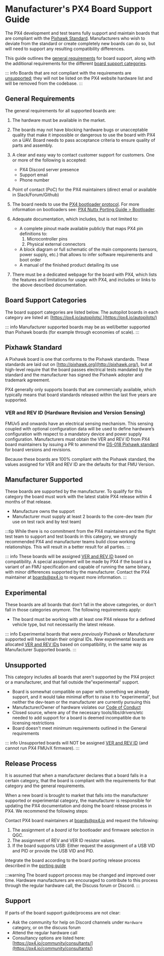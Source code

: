 # Manufacturer's PX4 Board Support Guide

The PX4 development and test teams fully support and maintain boards that are compliant with the [Pixhawk Standard](https://pixhawk.org/standards/). Manufacturers who wish to deviate from the standard or create completely new boards can do so, but will need to support any resulting compatibility differences.

This guide outlines the [general requirements](#general_requirements) for board support, along with the additional requirements for the different [board support categories](#board-support-categories).

::: info Boards that are not compliant with the requirements are [unsupported](#unsupported); they will not be listed on the PX4 website hardware list and will be removed from the codebase.
:::

<a id="general_requirements"></a>

## General Requirements

The general requirements for all supported boards are:

1. The hardware must be available in the market.
1. The boards may not have blocking hardware bugs or unacceptable quality that make it impossible or dangerous to use the board with PX4 on a UAV. Board needs to pass acceptance criteria to ensure quality of parts and assembly.
1. A clear and easy way to contact customer support for customers. One or more of the following is accepted:

   - PX4 Discord server presence
   - Support email
   - Phone number

1. Point of contact (PoC) for the PX4 maintainers (direct email or available in Slack/Forum/Github)
1. The board needs to use the [PX4 bootloader protocol](https://github.com/PX4/PX4-Autopilot/tree/release/1.15/platforms/nuttx/src/bootloader). For more information on bootloaders see: [PX4 Nuttx Porting Guide > Bootloader](../hardware/porting_guide_nuttx.md#bootloader).
1. Adequate documentation, which includes, but is not limited to:

   - A complete pinout made available publicly that maps PX4 pin definitions to:
     1. Microcontroller pins
     2. Physical external connectors
   - A block diagram or full schematic of the main components (sensors, power supply, etc.) that allows to infer software requirements and boot order
   - A manual of the finished product detailing its use

1. There must be a dedicated webpage for the board with PX4, which lists the features and limitations for usage with PX4, and includes or links to the above described documentation.

## Board Support Categories

The board support categories are listed below. The autopilot boards in each category are listed at: [https://px4.io/autopilots/.](https://px4.io/autopilots/)

::: info
Manufacturer supported boards may be as well/better supported than Pixhawk boards (for example through economies of scale).
:::

## Pixhawk Standard

A Pixhawk board is one that conforms to the Pixhawk standards. These standards are laid out on [http://pixhawk.org](http://pixhawk.org/), but at high-level require that the board passes electrical tests mandated by the standard and the manufacturer has signed the Pixhawk adopter and trademark agreement.

PX4 generally only supports boards that are commercially available, which typically means that board standards released within the last five years are supported.

<a id="ver_rev_id"></a>

### VER and REV ID (Hardware Revision and Version Sensing)

FMUv5 and onwards have an electrical sensing mechanism. This sensing coupled with optional configuration data will be used to define hardware’s configuration with respect to a mandatory device and power supply configuration. Manufacturers must obtain the VER and REV ID from PX4 board maintainers by issuing a PR to ammend the [DS-018 Pixhawk standard](https://github.com/pixhawk/Pixhawk-Standards) for board versions and revisions.

Because these boards are 100% compliant with the Pixhawk standard, the values assigned for VER and REV ID are the defaults for that FMU Version.

## Manufacturer Supported

These boards are supported by the manufacturer. To qualify for this category the board must work with the latest stable PX4 release within 4 months of that release.

- Manufacture owns the support
- Manufacturer must supply at least 2 boards to the core-dev team (for use on test rack and by test team)

:::tip
While there is no commitment from the PX4 maintainers and the flight test team to support and test boards in this category, we strongly recommended PX4 and manufacturer teams build close working relationships.
This will result in a better result for all parties.
:::

::: info These boards will be assigned [VER and REV ID](#ver_rev_id) based on compatibility. A special assignment will be made by PX4 if the board is a variant of an FMU specification and capable of running the same binary, with minor differences supported by the manufacturer. Contact the PX4 maintainer at [boards@px4.io](mailto:boards@px4.io) to request more information.
:::

## Experimental

These boards are all boards that don't fall in the above categories, or don't fall in those categories _anymore_. The following requirements apply:

- The board must be working with at least one PX4 release for a defined vehicle type, but not necessarily the latest release.

::: info Experimental boards that were _previously_ Pixhawk or Manufacturer supported will have/retain their original IDs. _New_ experimental boards are allocated [VER and REV IDs](#ver_rev_id) based on compatibility, in the same way as Manufacturer Supported boards.
:::

## Unsupported

This category includes all boards that aren't supported by the PX4 project or a manufacturer, and that fall outside the"experimental" support.

- Board is somewhat compatible on paper with something we already support, and it would take minimal effort to raise it to "experimental", but neither the dev-team or the manufacturer are currently pursuing this
- Manufacturer/Owner of hardware violates our [Code of Conduct](https://discuss.px4.io/t/code-of-conduct/13655)
- Closed source, where any of the necessary tools/libs/drivers/etc needed to add support for a board is deemed incompatible due to licensing restrictions
- Board doesn't meet minimum requirements outlined in the General requirements

::: info Unsupported boards will NOT be assigned [VER and REV ID](#ver_rev_id) (and cannot run PX4 FMUvX firmware).
:::

## Release Process

It is assumed that when a manufacturer declares that a board falls in a certain category, that the board is compliant with the requirements for that category and the general requirements.

When a new board is brought to market that falls into the manufacturer supported or experimental category, the manufacturer is responsible for updating the PX4 documentation and doing the board release process in PX4. We recommend the following steps:

Contact PX4 board maintainers at [boards@px4.io](mailto:boards@px4.io) and request the following:

1. The assignment of a _board id_ for bootloader and firmware selection in QGC.
2. The assignment of REV and VER ID resistor values.
3. If the board supports USB: Either request the assignment of a USB VID and PID or provide the USB VID and PID.

Integrate the board according to the board porting release process described in the [porting guide](../hardware/porting_guide.md)

:::warning
The board support process may be changed and improved over time.
Hardware manufacturers are encouraged to contribute to this process through the regular hardware call, the Discuss forum or Discord.
:::

## Support

If parts of the board support guide/process are not clear:

- Ask the community for help on Discord channels under `Hardware` category, or on the discuss forum
- Attend the regular hardware call
- Consultancy options are listed here: [https://px4.io/community/consultants/](https://px4.io/community/consultants/)
